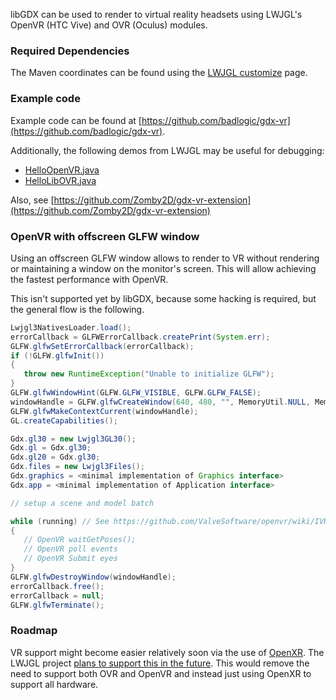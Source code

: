 libGDX can be used to render to virtual reality headsets using LWJGL's OpenVR (HTC Vive) and OVR (Oculus) modules.

### Required Dependencies

The Maven coordinates can be found using the [LWJGL customize](https://www.lwjgl.org/customize) page.

### Example code

Example code can be found at [https://github.com/badlogic/gdx-vr](https://github.com/badlogic/gdx-vr).

Additionally, the following demos from LWJGL may be useful for debugging:
* [HelloOpenVR.java](https://github.com/LWJGL/lwjgl3/blob/master/modules/samples/src/test/java/org/lwjgl/demo/openvr/HelloOpenVR.java)
* [HelloLibOVR.java](https://github.com/LWJGL/lwjgl3/blob/master/modules/samples/src/test/java/org/lwjgl/demo/ovr/HelloLibOVR.java)

Also, see [https://github.com/Zomby2D/gdx-vr-extension](https://github.com/Zomby2D/gdx-vr-extension)

### OpenVR with offscreen GLFW window

Using an offscreen GLFW window allows to render to VR without rendering or maintaining a window on the monitor's screen. This will allow achieving the fastest performance with OpenVR.

This isn't supported yet by libGDX, because some hacking is required, but the general flow is the following.

```JAVA
Lwjgl3NativesLoader.load();
errorCallback = GLFWErrorCallback.createPrint(System.err);
GLFW.glfwSetErrorCallback(errorCallback);
if (!GLFW.glfwInit())
{
   throw new RuntimeException("Unable to initialize GLFW");
}
GLFW.glfwWindowHint(GLFW.GLFW_VISIBLE, GLFW.GLFW_FALSE);
windowHandle = GLFW.glfwCreateWindow(640, 480, "", MemoryUtil.NULL, MemoryUtil.NULL);
GLFW.glfwMakeContextCurrent(windowHandle);
GL.createCapabilities();

Gdx.gl30 = new Lwjgl3GL30();
Gdx.gl = Gdx.gl30;
Gdx.gl20 = Gdx.gl30;
Gdx.files = new Lwjgl3Files();
Gdx.graphics = <minimal implementation of Graphics interface>
Gdx.app = <minimal implementation of Application interface>

// setup a scene and model batch

while (running) // See https://github.com/ValveSoftware/openvr/wiki/IVRCompositor_Overview
{
   // OpenVR waitGetPoses();
   // OpenVR poll events
   // OpenVR Submit eyes
}
GLFW.glfwDestroyWindow(windowHandle);
errorCallback.free();
errorCallback = null;
GLFW.glfwTerminate();
```

### Roadmap

VR support might become easier relatively soon via the use of [OpenXR](https://www.khronos.org/openxr/). The LWJGL project [plans to support this in the future](https://github.com/LWJGL/lwjgl3/issues/569#issuecomment-643830566). This would remove the need to support both OVR and OpenVR and instead just using OpenXR to support all hardware.
